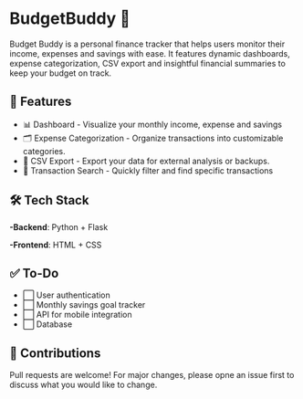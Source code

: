 # BudgetBuddy 💸
Budget Buddy is a personal finance tracker that helps users monitor their income, expenses and savings with ease. It features dynamic dashboards, expense categorization, CSV export and insightful financial summaries to keep your budget on track.

## 📌 Features
- 📊 Dashboard - Visualize your monthly income, expense and savings
- 🗂️ Expense Categorization - Organize transactions into customizable categories.
- 🧾 CSV Export - Export your data for external analysis or backups.
- 🔎 Transaction Search - Quickly filter and find specific transactions

## 🛠️ Tech Stack
**-Backend**: Python + Flask

**-Frontend**: HTML + CSS

## ✅ To-Do
- ⬜ User authentication
- ⬜ Monthly savings goal tracker
- ⬜ API for mobile integration
- ⬜ Database

## 🤝 Contributions
Pull requests are welcome! For major changes, please opne an issue first to discuss what you would like to change.
